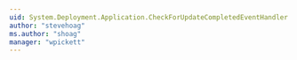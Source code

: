 ```yaml
---
uid: System.Deployment.Application.CheckForUpdateCompletedEventHandler
author: "stevehoag"
ms.author: "shoag"
manager: "wpickett"
---
```

